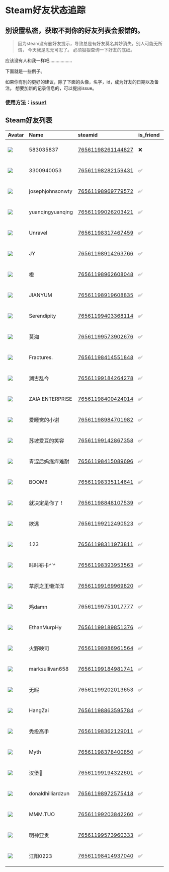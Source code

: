 # Steam好友状态追踪
## 别设置私密，获取不到你的好友列表会报错的。

> 因为steam没有删好友提示，导致总是有好友莫名其妙消失，别人可能无所谓，
> 今天我是忍无可忍了。 必须狠狠查询一下好友的底细。

应该没有人和我一样吧………………

下面就是一些例子。

如果你有别的更好的建议，除了下面的头像，名字，id，成为好友的日期以及备注。 想要加新的记录信息的，可以提出issue。

### 使用方法：[issue1](https://github.com/systemannounce/SteamFriends/issues/1)


## Steam好友列表
| Avatar                                                                            | Name              | steamid                                                                     | is_friend   | BFD                 | removed_time        | Remark   |
|:----------------------------------------------------------------------------------|:------------------|:----------------------------------------------------------------------------|:------------|:--------------------|:--------------------|:---------|
| ![](https://avatars.steamstatic.com/fef49e7fa7e1997310d705b2a6158ff8dc1cdfeb.jpg) | 583035837         | [76561198261144827](https://steamcommunity.com/profiles/76561198261144827/) | ❌           | 2025-03-11 12:50:31 | 2025-03-16 09:22:51 |          |
| ![](https://avatars.steamstatic.com/fef49e7fa7e1997310d705b2a6158ff8dc1cdfeb.jpg) | 3300940053        | [76561198282159431](https://steamcommunity.com/profiles/76561198282159431/) | ✅           | 2018-07-13 05:02:31 |                     |          |
| ![](https://avatars.steamstatic.com/cbc910b68a51cfb6b2824ef6f0039b3415b3c7ac.jpg) | josephjohnsonwty  | [76561198969779572](https://steamcommunity.com/profiles/76561198969779572/) | ✅           | 2021-06-27 11:05:08 |                     |          |
| ![](https://avatars.steamstatic.com/84586043d302b61282c812d64ea54262c9b31e36.jpg) | yuanqingyuanqing  | [76561199026203421](https://steamcommunity.com/profiles/76561199026203421/) | ✅           | 2020-03-10 13:21:30 |                     |          |
| ![](https://avatars.steamstatic.com/5bd4aa86ba2ffcf9415e46d1359bb3424fd6da68.jpg) | Unravel           | [76561198317467459](https://steamcommunity.com/profiles/76561198317467459/) | ✅           | 2021-11-08 16:41:45 |                     |          |
| ![](https://avatars.steamstatic.com/95fe3a2936474fe9d11a3e4c017dcfde27a0471f.jpg) | JY                | [76561198914263766](https://steamcommunity.com/profiles/76561198914263766/) | ✅           | 2020-08-06 07:43:55 |                     |          |
| ![](https://avatars.steamstatic.com/763be6fa2ab25968efba9183642cb446a19e4dfd.jpg) | 橙                 | [76561198962608048](https://steamcommunity.com/profiles/76561198962608048/) | ✅           | 2022-03-02 16:14:42 |                     |          |
| ![](https://avatars.steamstatic.com/fef49e7fa7e1997310d705b2a6158ff8dc1cdfeb.jpg) | JIANYUM           | [76561198919608835](https://steamcommunity.com/profiles/76561198919608835/) | ✅           | 2019-05-17 06:42:23 |                     |          |
| ![](https://avatars.steamstatic.com/7fcf078a655824c886971191bbfa142aab6e8588.jpg) | Serendipity       | [76561199403368114](https://steamcommunity.com/profiles/76561199403368114/) | ✅           | 2024-07-29 14:55:32 |                     |          |
| ![](https://avatars.steamstatic.com/fef49e7fa7e1997310d705b2a6158ff8dc1cdfeb.jpg) | 莫洳                | [76561199573902676](https://steamcommunity.com/profiles/76561199573902676/) | ✅           | 2023-11-27 14:26:48 |                     |          |
| ![](https://avatars.steamstatic.com/50767cea96889a121066ed45c098873cb258f8f3.jpg) | Fractures.        | [76561198414551848](https://steamcommunity.com/profiles/76561198414551848/) | ✅           | 2018-06-26 13:25:18 |                     |          |
| ![](https://avatars.steamstatic.com/8c3e6eaff399e002fb18d804ffb2547d93720dae.jpg) | 溯古乱今              | [76561199184264278](https://steamcommunity.com/profiles/76561199184264278/) | ✅           | 2021-07-17 07:48:04 |                     |          |
| ![](https://avatars.steamstatic.com/148ff422f2245ab66abfeabf3f7506861d6b703b.jpg) | ZAIA ENTERPRISE   | [76561198400424014](https://steamcommunity.com/profiles/76561198400424014/) | ✅           | 2022-10-31 11:46:55 |                     |          |
| ![](https://avatars.steamstatic.com/500063664481d43d7e05109edb0c8269f9793775.jpg) | 爱睡觉的小谢            | [76561198984701982](https://steamcommunity.com/profiles/76561198984701982/) | ✅           | 2021-08-05 13:29:55 |                     |          |
| ![](https://avatars.steamstatic.com/ee0e6adb9c075b0b40cbedba2f8699d1c040ca6c.jpg) | 苏坡爱豆的笑容           | [76561199142867358](https://steamcommunity.com/profiles/76561199142867358/) | ✅           | 2022-01-01 06:46:12 |                     |          |
| ![](https://avatars.steamstatic.com/fd49ed3fd96ed555fd0dfe6b0c28e494232c1084.jpg) | 青涩后妈瘙痒难耐          | [76561198415089696](https://steamcommunity.com/profiles/76561198415089696/) | ✅           | 2018-06-29 13:49:01 |                     |          |
| ![](https://avatars.steamstatic.com/c9b98db436f2cecab80b3a26aeb7d68163e6e4db.jpg) | BOOM!!            | [76561198335114641](https://steamcommunity.com/profiles/76561198335114641/) | ✅           | 2022-10-14 15:39:38 |                     |          |
| ![](https://avatars.steamstatic.com/65a43583175685da968338d5ef7108c61a7a143d.jpg) | 就决定是你了！           | [76561198848107539](https://steamcommunity.com/profiles/76561198848107539/) | ✅           | 2019-03-10 01:24:51 |                     |          |
| ![](https://avatars.steamstatic.com/fef49e7fa7e1997310d705b2a6158ff8dc1cdfeb.jpg) | 欲逃                | [76561199212490523](https://steamcommunity.com/profiles/76561199212490523/) | ✅           | 2022-10-04 15:14:50 |                     |          |
| ![](https://avatars.steamstatic.com/21fcbdde9e8e05868c2ad1b68eafd675552a592c.jpg) | 123               | [76561198311973811](https://steamcommunity.com/profiles/76561198311973811/) | ✅           | 2020-04-04 04:56:18 |                     |          |
| ![](https://avatars.steamstatic.com/c2c51159307ac0e5c3960f0df31732a07cd85cd0.jpg) | 咔咔布卡^`^           | [76561198393953563](https://steamcommunity.com/profiles/76561198393953563/) | ✅           | 2023-04-02 14:53:58 |                     |          |
| ![](https://avatars.steamstatic.com/0277e39420f9d416b4e8714b2af18a3cb2aa4784.jpg) | 草原之王懒洋洋           | [76561199169969820](https://steamcommunity.com/profiles/76561199169969820/) | ✅           | 2021-11-12 14:27:34 |                     |          |
| ![](https://avatars.steamstatic.com/090cd4cf435eba42d4f21eb7ebc3fce372d4ac2f.jpg) | 鸡damn             | [76561199751017777](https://steamcommunity.com/profiles/76561199751017777/) | ✅           | 2024-07-29 14:57:43 |                     |          |
| ![](https://avatars.steamstatic.com/fef49e7fa7e1997310d705b2a6158ff8dc1cdfeb.jpg) | EthanMurpHy       | [76561199189851376](https://steamcommunity.com/profiles/76561199189851376/) | ✅           | 2021-07-14 14:44:17 |                     |          |
| ![](https://avatars.steamstatic.com/f3d05db4d8557efbcdbfb337f4176abe9fcb5c1b.jpg) | 火野映司              | [76561198986961564](https://steamcommunity.com/profiles/76561198986961564/) | ✅           | 2020-04-07 05:53:07 |                     |          |
| ![](https://avatars.steamstatic.com/fef49e7fa7e1997310d705b2a6158ff8dc1cdfeb.jpg) | marksullivan658   | [76561199184981741](https://steamcommunity.com/profiles/76561199184981741/) | ✅           | 2021-07-06 00:19:02 |                     |          |
| ![](https://avatars.steamstatic.com/1c0b5c37a442a2d39f32902ec42f2e26ba6a142e.jpg) | 无暇                | [76561199202013653](https://steamcommunity.com/profiles/76561199202013653/) | ✅           | 2021-08-27 14:20:00 |                     |          |
| ![](https://avatars.steamstatic.com/b1cc33acebcb1b0eae150e9df327f8814eede56f.jpg) | HangZai           | [76561198863595784](https://steamcommunity.com/profiles/76561198863595784/) | ✅           | 2019-03-10 00:19:16 |                     |          |
| ![](https://avatars.steamstatic.com/741f92c5315eed624ad52beb523d8aaf404fd021.jpg) | 秃投高手              | [76561198362129011](https://steamcommunity.com/profiles/76561198362129011/) | ✅           | 2021-07-03 06:13:22 |                     |          |
| ![](https://avatars.steamstatic.com/148ff422f2245ab66abfeabf3f7506861d6b703b.jpg) | Myth              | [76561198378400850](https://steamcommunity.com/profiles/76561198378400850/) | ✅           | 2018-06-18 05:22:18 |                     |          |
| ![](https://avatars.steamstatic.com/b8abd274ab68b6589536960fb7cbf7a1f4863966.jpg) | 汉堡🍔               | [76561199194322601](https://steamcommunity.com/profiles/76561199194322601/) | ✅           | 2021-11-08 16:12:33 |                     |          |
| ![](https://avatars.steamstatic.com/fef49e7fa7e1997310d705b2a6158ff8dc1cdfeb.jpg) | donaldhilliardzun | [76561198972575418](https://steamcommunity.com/profiles/76561198972575418/) | ✅           | 2019-07-10 09:11:33 |                     |          |
| ![](https://avatars.steamstatic.com/1191c81a57194f64acfcda94f0fd0cb94e92eff7.jpg) | MMM.TUO           | [76561199203842260](https://steamcommunity.com/profiles/76561199203842260/) | ✅           | 2022-12-20 14:00:51 |                     |          |
| ![](https://avatars.steamstatic.com/53ad54b457c438d5e77d4f56083b5ad86fde6be3.jpg) | 明神亚贵              | [76561199573960333](https://steamcommunity.com/profiles/76561199573960333/) | ✅           | 2025-02-08 09:07:38 |                     |          |
| ![](https://avatars.steamstatic.com/148ff422f2245ab66abfeabf3f7506861d6b703b.jpg) | 江阳0223            | [76561198414937040](https://steamcommunity.com/profiles/76561198414937040/) | ✅           | 2021-09-13 13:56:23 |                     |          |